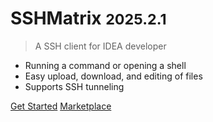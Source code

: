 <!-- markdownlint-disable first-line-h1 -->

# SSHMatrix <small>2025.2.1</small>

> A SSH client for IDEA developer

- Running a command or opening a shell
- Easy upload, download, and editing of files
- Supports SSH tunneling

[Get Started](quickstart.md)
[Marketplace](https://plugins.jetbrains.com/plugin/24625-sshmatrix)

<!-- ![color](#f0f0f0) -->
<!-- ![](/_media/icon.svg) -->
